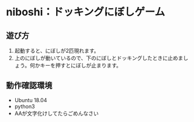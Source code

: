 # niboshi：ドッキングにぼしゲーム

## 遊び方
1. 起動すると、にぼしが2匹現れます。
1. 上のにぼしが動いているので、下のにぼしとドッキングしたときに止めましょう。何かキーを押すとにぼしが止まります。

## 動作確認環境
* Ubuntu 18.04
* python3
* AAが文字化けしてたらごめんなさい

